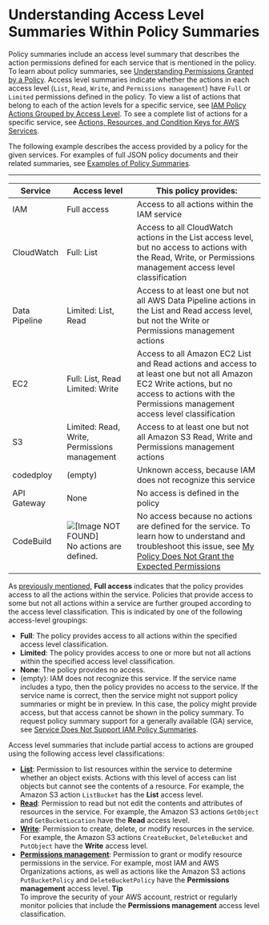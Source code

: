 # Understanding Access Level Summaries Within Policy Summaries<a name="access_policies_understand-policy-summary-access-level-summaries"></a>

Policy summaries include an access level summary that describes the action permissions defined for each service that is mentioned in the policy\. To learn about policy summaries, see [Understanding Permissions Granted by a Policy](access_policies_understand.md)\. Access level summaries indicate whether the actions in each access level \(`List`, `Read`, `Write`, and `Permissions management`\) have `Full` or `Limited` permissions defined in the policy\. To view a list of actions that belong to each of the action levels for a specific service, see [IAM Policy Actions Grouped by Access Level](reference_policies_access-levels.md)\. To see a complete list of actions for a specific service, see [Actions, Resources, and Condition Keys for AWS Services](reference_policies_actions-resources-contextkeys.md)\.

The following example describes the access provided by a policy for the given services\. For examples of full JSON policy documents and their related summaries, see [Examples of Policy Summaries](access_policies_policy-summary-examples.md)\.


****  

| Service | Access level | This policy provides: | 
| --- | --- | --- | 
| IAM | Full access | Access to all actions within the IAM service | 
| CloudWatch | Full: List | Access to all CloudWatch actions in the List access level, but no access to actions with the Read, Write, or Permissions management access level classification | 
| Data Pipeline | Limited: List, Read | Access to at least one but not all AWS Data Pipeline actions in the List and Read access level, but not the Write or Permissions management actions | 
| EC2 | Full: List, Read Limited: Write | Access to all Amazon EC2 List and Read actions and access to at least one but not all Amazon EC2 Write actions, but no access to actions with the Permissions management access level classification | 
| S3 | Limited: Read, Write, Permissions management | Access to at least one but not all Amazon S3 Read, Write and Permissions management actions | 
| codedploy | \(empty\) | Unknown access, because IAM does not recognize this service | 
| API Gateway | None | No access is defined in the policy | 
| CodeBuild | ![\[Image NOT FOUND\]](http://docs.aws.amazon.com/IAM/latest/UserGuide/images/console-alert-icon.console.png) No actions are defined\. | No access because no actions are defined for the service\. To learn how to understand and troubleshoot this issue, see [My Policy Does Not Grant the Expected Permissions](troubleshoot_policies.md#policy-summary-not-grant-permissions) | 

As [previously mentioned](access_policies_understand-policy-summary.md#full-vs-limited-access-summary), **Full access** indicates that the policy provides access to all the actions within the service\. Policies that provide access to some but not all actions within a service are further grouped according to the access level classification\. This is indicated by one of the following access\-level groupings:
+ **Full**: The policy provides access to all actions within the specified access level classification\.
+ **Limited**: The policy provides access to one or more but not all actions within the specified access level classification\.
+ **None**: The policy provides no access\.
+ \(empty\): IAM does not recognize this service\. If the service name includes a typo, then the policy provides no access to the service\. If the service name is correct, then the service might not support policy summaries or might be in preview\. In this case, the policy might provide access, but that access cannot be shown in the policy summary\. To request policy summary support for a generally available \(GA\) service, see [Service Does Not Support IAM Policy Summaries](troubleshoot_policies.md#unsupported-services-actions)\.

Access level summaries that include partial access to actions are grouped using the following access level classifications:
+ **[List](reference_access-level_list.md)**: Permission to list resources within the service to determine whether an object exists\. Actions with this level of access can list objects but cannot see the contents of a resource\. For example, the Amazon S3 action `ListBucket` has the **List** access level\. 
+ **[Read](reference_access-level_read.md)**: Permission to read but not edit the contents and attributes of resources in the service\. For example, the Amazon S3 actions `GetObject` and `GetBucketLocation` have the **Read** access level\.
+ **[Write](reference_access-level_write.md)**: Permission to create, delete, or modify resources in the service\. For example, the Amazon S3 actions `CreateBucket`, `DeleteBucket` and `PutObject` have the **Write** access level\.
+ **[Permissions management](reference_access-level_permissions.md)**: Permission to grant or modify resource permissions in the service\. For example, most IAM and AWS Organizations actions, as well as actions like the Amazon S3 actions `PutBucketPolicy` and `DeleteBucketPolicy` have the **Permissions management** access level\.
**Tip**  
To improve the security of your AWS account, restrict or regularly monitor policies that include the **Permissions management** access level classification\.